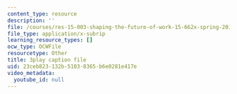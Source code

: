 ```yaml
---
content_type: resource
description: ''
file: /courses/res-15-003-shaping-the-future-of-work-15-662x-spring-2016/23ceb823132b51038365b6e0281e417e_DidA5vk0h_U.vtt
file_type: application/x-subrip
learning_resource_types: []
ocw_type: OCWFile
resourcetype: Other
title: 3play caption file
uid: 23ceb823-132b-5103-8365-b6e0281e417e
video_metadata:
  youtube_id: null
---
```

